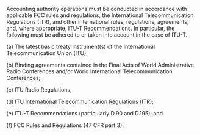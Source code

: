 Accounting authority operations must be conducted in accordance with applicable FCC rules and regulations, the International Telecommunication Regulations (ITR), and other international rules, regulations, agreements, and, where appropriate, ITU-T Recommendations. In particular, the following must be adhered to or taken into account in the case of ITU-T.

(a) The latest basic treaty instrument(s) of the International Telecommunication Union (ITU);

(b) Binding agreements contained in the Final Acts of World Administrative Radio Conferences and/or World International Telecommunication Conferences;

(c) ITU Radio Regulations;

(d) ITU International Telecommunication Regulations (ITR);

(e) ITU-T Recommendations (particularly D.90 and D.195); and

(f) FCC Rules and Regulations (47 CFR part 3).

